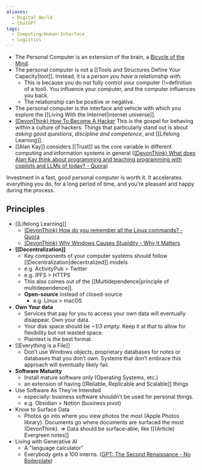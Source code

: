 ```yaml
---
aliases:
  - Digital World
  - ChatGPT
tags:
  - Computing/Human-Interface
  - Logistics
---
```


- The Personal Computer is an extension of the brain, a [Bicycle of the Mind](https://www.youtube.com/watch?v=L40B08nWoMk).
- The personal computer is not a [[Tools and Structures Define Your Capacity|tool]]. Instead, it is a _person you have a relationship with._
	- This is because you do not fully control your computer (!=definition of a tool). You influence your computer, and the computer influences you back.
	- The relationship can be positive or negative.
- The personal computer is the interface and vehicle with which you explore the [[Living With the Internet|internet universe]].
- [(DevonThink) How To Become A Hacker](x-devonthink-item://A3E4439E-817E-4E38-9F58-20C07F8CEDAE) This is the gospel for behaving within a culture of hackers. Things that particularly stand out is about _asking good questions_, _discipline and competence_, and [[Lifelong Learning]].
- [[Alan Kay]] considers [[Trust]] as the core variable in different computing and information systems in general ([(DevonThink) What does Alan Kay think about programming and teaching programming with copilots and LLMs of today? - Quora](x-devonthink-item://08868894-4648-43D5-B604-64D0D4C1FD2B))

Investment in a fast, good personal computer is worth it. It accelerates everything you do, for a long period of time, and you're pleasant and happy during the process.

## Principles

- [[Lifelong Learning]]
	- [(DevonThink) How do you remember all the Linux commands? - Quora](x-devonthink-item://18B08CC8-9AE4-4EB7-BDD3-D42D36825D3E)
	- [(DevonThink) Why Windows Causes Stupidity - Why It Matters](x-devonthink-item://93BE9ACD-D01E-41CC-A050-4991E6CBA7B0)
- **[[Decentralization]]**
	- Key components of your computer systems should follow [[Decentralization|decentralized]] models
	- e.g. ActivityPub > Twitter
	- e.g. IPFS > HTTPS
	- This also comes out of the [[Multidependence|principle of multidependence]].
	- **Open-source** instead of closed-source
		- e.g. Linux > macOS
- **Own Your data**
	- Services that pay for you to access your own data will eventually disappear. Own your data.
	- Your disk space should be *~1/3 empty.* Keep it at that to allow for flexibility but not wasted space.
	- Plaintext is the best format.
- [[Everything is a File]]
	- Don’t use Windows objects, proprietary databases for notes or databases that you don’t own. Systems that don’t embrace this approach will eventually likely fail.
- **Software Maturity**
	- Install mature software only (Operating Systems, etc.)
	- an extension of having [[Reliable, Replicable and Scalable]] things
- Use Software As They're Intended
	- especially: business software shouldn't be used for personal things.
	- e.g. Obsidian > Notion (business pivot)
- Know to Surface Data
	- Photos go into where you view photos the most (Apple Photos library). Documents go where documents are surfaced the most (DevonThink).
	  ⇒ Data should be surface-able, like [[(Article) Evergreen notes]]
- Living with Generative AI
	- A "language calculator"
	- Everybody gets a 100 interns. ([GPT: The Second Renaissance - No Boilerplate](https://www.youtube.com/watch?v=glpR1MD1UoM))
